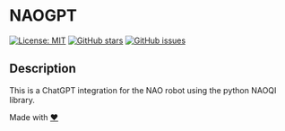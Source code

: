 # NAOGPT

[![License: MIT](https://img.shields.io/badge/License-MIT-blue.svg)](https://opensource.org/licenses/MIT)
[![GitHub stars](https://img.shields.io/github/stars/yourusername/your-repo.svg)](https://github.com/GabrielMolesley/NaoGPT/stargazers)
[![GitHub issues](https://img.shields.io/github/issues/yourusername/your-repo.svg)](https://github.com/GabrielMolesley/NaoGPT/issues)

## Description

This is a ChatGPT integration for the NAO robot using the python NAOQI library.

Made with [❤️](#heart)
